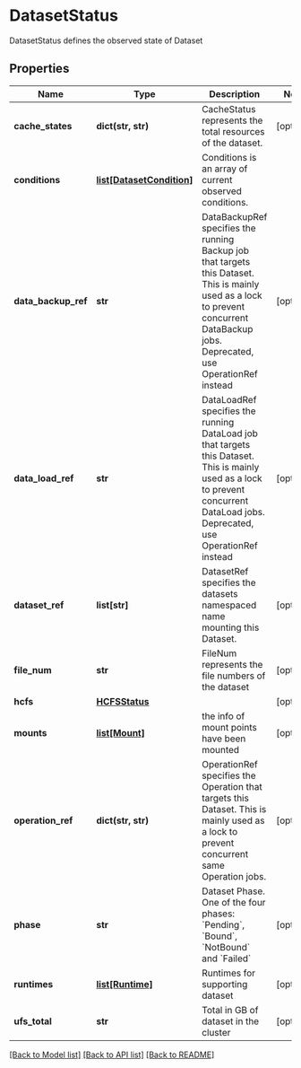 # DatasetStatus

DatasetStatus defines the observed state of Dataset
## Properties
Name | Type | Description | Notes
------------ | ------------- | ------------- | -------------
**cache_states** | **dict(str, str)** | CacheStatus represents the total resources of the dataset. | [optional] 
**conditions** | [**list[DatasetCondition]**](DatasetCondition.md) | Conditions is an array of current observed conditions. | 
**data_backup_ref** | **str** | DataBackupRef specifies the running Backup job that targets this Dataset. This is mainly used as a lock to prevent concurrent DataBackup jobs. Deprecated, use OperationRef instead | [optional] 
**data_load_ref** | **str** | DataLoadRef specifies the running DataLoad job that targets this Dataset. This is mainly used as a lock to prevent concurrent DataLoad jobs. Deprecated, use OperationRef instead | [optional] 
**dataset_ref** | **list[str]** | DatasetRef specifies the datasets namespaced name mounting this Dataset. | [optional] 
**file_num** | **str** | FileNum represents the file numbers of the dataset | [optional] 
**hcfs** | [**HCFSStatus**](HCFSStatus.md) |  | [optional] 
**mounts** | [**list[Mount]**](Mount.md) | the info of mount points have been mounted | [optional] 
**operation_ref** | **dict(str, str)** | OperationRef specifies the Operation that targets this Dataset. This is mainly used as a lock to prevent concurrent same Operation jobs. | [optional] 
**phase** | **str** | Dataset Phase. One of the four phases: &#x60;Pending&#x60;, &#x60;Bound&#x60;, &#x60;NotBound&#x60; and &#x60;Failed&#x60; | [optional] 
**runtimes** | [**list[Runtime]**](Runtime.md) | Runtimes for supporting dataset | [optional] 
**ufs_total** | **str** | Total in GB of dataset in the cluster | [optional] 

[[Back to Model list]](../README.md#documentation-for-models) [[Back to API list]](../README.md#documentation-for-api-endpoints) [[Back to README]](../README.md)


